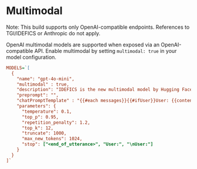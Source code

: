 # Multimodal

Note: This build supports only OpenAI-compatible endpoints. References to TGI/IDEFICS or Anthropic do not apply.

OpenAI multimodal models are supported when exposed via an OpenAI-compatible API. Enable multimodal by setting `multimodal: true` in your model configuration.

```ini
MODELS=`[
  {
    "name": "gpt-4o-mini",  
    "multimodal" : true,
    "description": "IDEFICS is the new multimodal model by Hugging Face.",
    "preprompt": "",
    "chatPromptTemplate" : "{{#each messages}}{{#ifUser}}User: {{content}}{{/ifUser}}<end_of_utterance>\nAssistant: {{#ifAssistant}}{{content}}\n{{/ifAssistant}}{{/each}}",
    "parameters": {
      "temperature": 0.1,
      "top_p": 0.95,
      "repetition_penalty": 1.2,
      "top_k": 12,
      "truncate": 1000,
      "max_new_tokens": 1024,
      "stop": ["<end_of_utterance>", "User:", "\nUser:"]
    }
  }
]`
```
